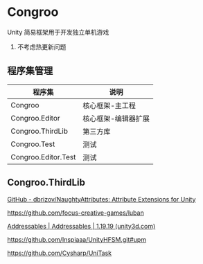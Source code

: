 # Congroo
Unity 简易框架用于开发独立单机游戏

1. 不考虑热更新问题



## 程序集管理

| 程序集              | 说明                |
| ------------------- | ------------------- |
| Congroo             | 核心框架-主工程     |
| Congroo.Editor      | 核心框架-编辑器扩展 |
| Congroo.ThirdLib    | 第三方库            |
| Congroo.Test        | 测试                |
| Congroo.Editor.Test | 测试                |









## Congroo.ThirdLib

[GitHub - dbrizov/NaughtyAttributes: Attribute Extensions for Unity](https://github.com/dbrizov/NaughtyAttributes)

https://github.com/focus-creative-games/luban

[Addressables | Addressables | 1.19.19 (unity3d.com)](https://docs.unity3d.com/Packages/com.unity.addressables@1.19/manual/index.html)

https://github.com/Inspiaaa/UnityHFSM.git#upm

https://github.com/Cysharp/UniTask
